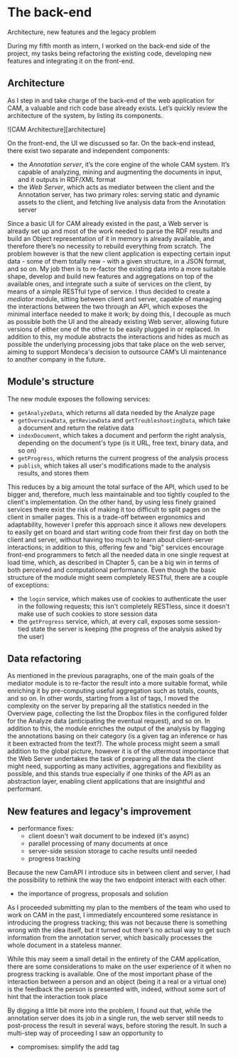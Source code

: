 # The back-end

Architecture, new features and the legacy problem

During my fifth month as intern, I worked on the back-end side of the project, my tasks being refactoring the existing code, developing new features and integrating it on the front-end.

## Architecture

As I step in and take charge of the back-end of the web application for CAM, a valuable and rich code base already exists. Let’s quickly review the architecture of the system, by listing its components.

![CAM Architecture][architecture]

On the front-end, the UI we discussed so far. On the back-end instead, there exist two separate and independent components:

 - the _Annotation server_, it’s the core engine of the whole CAM system. It’s capable of analyzing, mining and augmenting the documents in input, and it outputs in RDF/XML format
 - the _Web Server_, which acts as mediator between the client and the Annotation server, has two primary roles: serving static and dynamic assets to the client, and fetching live analysis data from the Annotation server

Since a basic UI for CAM already existed in the past, a Web server is already set up and most of the work needed to parse the RDF results and build an Object representation of it in memory is already available, and therefore there’s no necessity to rebuild everything from scratch. The problem however is that the new client application is expecting certain input data - some of them totally new - with a given structure, in a JSON format, and so on. My job then is to re-factor the existing data into a more suitable shape, develop and build new features and aggregations on top of the available ones, and integrate such a suite of services on the client, by means of a simple RESTful type of service.
I thus decided to create a _mediator_ module, sitting between client and server, capable of managing the interactions between the two through an API, which exposes the minimal interface needed to make it work; by doing this, I decouple as much as possible both the UI and the already existing Web server, allowing future versions of either one of the other to be easily plugged in or replaced. In addition to this, my module abstracts the interactions and hides as much as possible the underlying processing jobs that take place on the web server, aiming to support Mondeca's decision to outsource CAM’s UI maintenance to another company in the future.

## Module's structure

The new module exposes the following services:

 - `getAnalyzeData`, which returns all data needed by the Analyze page
 - `getOverviewData`, `getReviewData` and `getTroubleshootingData`, which take a document and return the relative data
 - `indexDocument`, which takes a document and perform the right analysis, depending on the document's type (is it URL, free text, binary data, and so on)
 - `getProgress`, which returns the current progress of the analysis process
 - `publish`, which takes all user's modifications made to the analysis results, and stores them

This reduces by a big amount the total surface of the API, which used to be bigger and, therefore, much less maintainable and too tightly coupled to the client's implementation. On the other hand, by using less finely grained services there exist the risk of making it too difficult to split pages on the client in smaller pages. This is a trade-off between ergonomics and adaptability, however I prefer this approach since it allows new developers to easily get on board and start writing code from their first day on both the client and server, without having too much to learn about client-server interactions; in addition to this, offering few and "big" services encourage front-end programmers to fetch all the needed data in one single request at load time, which, as described in Chapter 5, can be a big win in terms of both perceived and computational performance. 
Even though the basic structure of the module might seem completely RESTful, there are a couple of exceptions:

 - the `login` service, which makes use of cookies to authenticate the user in the following requests; this isn't completely RESTless, since it doesn't make use of such cookies to store session data
 - the `getProgress` service, which, at every call, exposes some session-tied state the server is keeping (the progress of the analysis asked by the user)

## Data refactoring

As mentioned in the previous paragraphs, one of the main goals of the mediator module is to re-factor the result into a more suitable format, while enriching it by pre-computing useful aggregation such as totals, counts, and so on. In other words, starting from a list of tags, I moved the complexity on the server by preparing all the statistics needed in the Overview page, collecting the list the Dropbox files in the configured folder for the Analyze data (anticipating the eventual request), and so on. In addition to this, the module enriches the output of the analysis by flagging the annotations basing on their category (is a given tag an inference or has it been extracted from the text?). 
The whole process might seem a small addition to the global picture, however it is of the uttermost importance that the Web Server undertakes the task of preparing all the data the client might need, supporting as many activities, aggregations and flexibility as possible, and this stands true especially if one thinks of the API as an abstraction layer, enabling client applications that are insightful and performant.

## New features and legacy's improvement

 - performance fixes:  
     + client doesn't wait document to be indexed (it's async)
     + parallel processing of many documents at once
     + server-side session storage to cache results until needed
     + progress tracking 

Because the new CamAPI I introduce sits in between client and server, I had the possibility to rethink the way the two endpoint interact with each other. 

 - the importance of progress, proposals and solution

As I proceeded submitting my plan to the members of the team who used to work on CAM in the past, I immediately encountered some resistance in introducing the progress tracking; this was not because there is something wrong with the idea itself, but it turned out there's no actual way to get such information from the annotation server, which basically processes the whole document in a stateless manner. 

While this may seem a small detail in the entirety of the CAM application, there are some considerations to make on the user experience of it when no progress tracking is available. One of the most important phase of the interaction between a person and an object (being it a real or a virtual one) is the feedback the person is presented with, indeed, without some sort of hint that the interaction took place

By digging a little bit more into the problem, I found out that, while the annotation server does its job in a single run, the web server still needs to post-process the result in several ways, before storing the result. In such a multi-step way of proceeding I saw an opportunity to 

 - compromises: simplify the add tag


